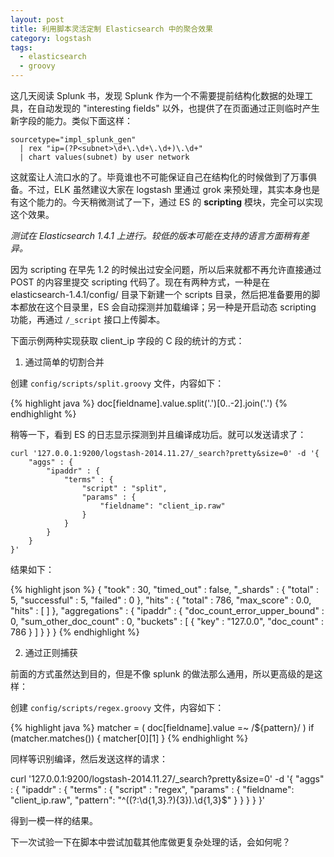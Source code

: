```yaml
---
layout: post
title: 利用脚本灵活定制 Elasticsearch 中的聚合效果
category: logstash
tags:
  - elasticsearch
  - groovy
---
```


这几天阅读 Splunk 书，发现 Splunk 作为一个不需要提前结构化数据的处理工具，在自动发现的 "interesting fields" 以外，也提供了在页面通过正则临时产生新字段的能力。类似下面这样：

    sourcetype="impl_splunk_gen"
      | rex "ip=(?P<subnet>\d+\.\d+\.\d+)\.\d+"
      | chart values(subnet) by user network

这就蛮让人流口水的了。毕竟谁也不可能保证自己在结构化的时候做到了万事俱备。不过，ELK 虽然建议大家在 logstash 里通过 grok 来预处理，其实本身也是有这个能力的。今天稍微测试了一下，通过 ES 的 **scripting** 模块，完全可以实现这个效果。

*测试在 Elasticsearch 1.4.1 上进行。较低的版本可能在支持的语言方面稍有差异。*

因为 scripting 在早先 1.2 的时候出过安全问题，所以后来就都不再允许直接通过 POST 的内容里提交 scripting 代码了。现在有两种方式，一种是在 elasticsearch-1.4.1/config/ 目录下新建一个 scripts 目录，然后把准备要用的脚本都放在这个目录里，ES 会自动探测并加载编译；另一种是开启动态 scripting 功能，再通过 `/_script` 接口上传脚本。

下面示例两种实现获取 client_ip 字段的 C 段的统计的方式：

1. 通过简单的切割合并

创建 `config/scripts/split.groovy` 文件，内容如下：

{% highlight java %}
doc[fieldname].value.split('.')[0..-2].join('.')
{% endhighlight %}

稍等一下，看到 ES 的日志显示探测到并且编译成功后。就可以发送请求了：

    curl '127.0.0.1:9200/logstash-2014.11.27/_search?pretty&size=0' -d '{
        "aggs" : {
            "ipaddr" : {
                "terms" : {
                    "script" : "split",
                    "params" : {
                        "fieldname": "client_ip.raw"
                    }
                }
            }
        }
    }'

结果如下：

{% highlight json %}
{
  "took" : 30,
  "timed_out" : false,
  "_shards" : {
    "total" : 5,
    "successful" : 5,
    "failed" : 0
  },
  "hits" : {
    "total" : 786,
    "max_score" : 0.0,
    "hits" : [ ]
  },
  "aggregations" : {
    "ipaddr" : {
      "doc_count_error_upper_bound" : 0,
      "sum_other_doc_count" : 0,
      "buckets" : [ {
        "key" : "127.0.0",
        "doc_count" : 786
      } ]
    }
  }
}
{% endhighlight %}

2. 通过正则捕获

前面的方式虽然达到目的，但是不像 splunk 的做法那么通用，所以更高级的是这样：

创建 `config/scripts/regex.groovy` 文件，内容如下：

{% highlight java %}
matcher = ( doc[fieldname].value =~ /${pattern}/ )
if (matcher.matches()) {
    matcher[0][1]
}
{% endhighlight %}

同样等识别编译，然后发送这样的请求：

curl '127.0.0.1:9200/logstash-2014.11.27/_search?pretty&size=0' -d '{
    "aggs" : {
        "ipaddr" : {
            "terms" : {
                "script" : "regex",
                "params" : {
                    "fieldname": "client_ip.raw",
                    "pattern": "^((?:\d{1,3}\.?){3})\.\d{1,3}$"
                }
            }
        }
    }
}'

得到一模一样的结果。

下一次试验一下在脚本中尝试加载其他库做更复杂处理的话，会如何呢？
